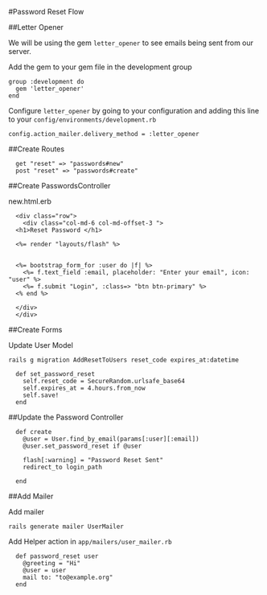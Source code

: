 #Password Reset Flow


##Letter Opener

We will be using the gem `letter_opener` to see emails being sent from our server.

Add the gem to your gem file in the development group

```
group :development do
  gem 'letter_opener'
end
```

Configure `letter_opener` by going to your configuration and adding this line to your `config/environments/development.rb`

```
config.action_mailer.delivery_method = :letter_opener
```

##Create Routes
```
  get "reset" => "passwords#new"
  post "reset" => "passwords#create"
```


##Create PasswordsController


new.html.erb

```
  <div class="row">
    <div class="col-md-6 col-md-offset-3 ">
  <h1>Reset Password </h1>

  <%= render "layouts/flash" %>


  <%= bootstrap_form_for :user do |f| %>
    <%= f.text_field :email, placeholder: "Enter your email", icon: "user" %>
    <%= f.submit "Login", :class=> "btn btn-primary" %>
  <% end %>

  </div>
  </div>

```



##Create Forms


Update User Model

```
rails g migration AddResetToUsers reset_code expires_at:datetime
```

```
  def set_password_reset
    self.reset_code = SecureRandom.urlsafe_base64
    self.expires_at = 4.hours.from_now
    self.save!
  end
  ```

##Update the Password Controller

```
  def create
    @user = User.find_by_email(params[:user][:email])
    @user.set_password_reset if @user

    flash[:warning] = "Password Reset Sent"
    redirect_to login_path

  end

```

##Add Mailer

Add mailer

`rails generate mailer UserMailer`

Add Helper action in `app/mailers/user_mailer.rb`

```
  def password_reset user
    @greeting = "Hi"
    @user = user
    mail to: "to@example.org"
  end
  ```



